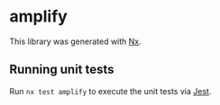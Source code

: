 # amplify

This library was generated with [Nx](https://nx.dev).

## Running unit tests

Run `nx test amplify` to execute the unit tests via [Jest](https://jestjs.io).
